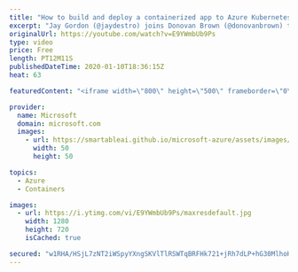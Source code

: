 ```yaml
---
title: "How to build and deploy a containerized app to Azure Kubernetes Service (AKS) | Azure Friday"
excerpt: "Jay Gordon (@jaydestro) joins Donovan Brown (@donovanbrown) to show how to build a containerized React application and deploy it to production with Azure Kubernetes Service. He'll also show how to configure an Azure Active Directory service principal to enable Role-Based Authentication, which enables"
originalUrl: https://youtube.com/watch?v=E9YWmbUb9Ps
type: video
price: Free
length: PT12M11S
publishedDateTime: 2020-01-10T18:36:15Z
heat: 63

featuredContent: "<iframe width=\"800\" height=\"500\" frameborder=\"0\" src=\"https://www.youtube.com/embed/E9YWmbUb9Ps\" allow=\"accelerometer; autoplay; encrypted-media; gyroscope; picture-in-picture\" allowfullscreen></iframe>"

provider:
  name: Microsoft
  domain: microsoft.com
  images:
    - url: https://smartableai.github.io/microsoft-azure/assets/images/organizations/microsoft.com-50x50.jpg
      width: 50
      height: 50

topics:
  - Azure
  - Containers

images:
  - url: https://i.ytimg.com/vi/E9YWmbUb9Ps/maxresdefault.jpg
    width: 1280
    height: 720
    isCached: true

secured: "w1RHA/HSjL7zNT2iWSpyYXngSKVlTlRSWTqBRFHk721+jRh7dLP+hG30MlhoHNkrFgJzDQmsNdS+gFlDlHS8wzPscQl4PsqeWL4Gp9mBYnaOPTRLT1aeZzds153uI2vmr1yxjqLjGGFycfmZucqrn2FJR5g/okolkQMGMWzP1/Hdae5MfBY784BY9bQgar0yu1LR0BgP/eJ5zFU4qkJBhsgaw92mJNgkHYfG4mTXcF99bZKt6IbIEiq8uyKvceJqxkvn2Wyq2085WsIqHGwnjDYc4FQ3qJRXzguDC9wBNt3NTVxp54TJA8dOiikZu7xp7s0JrlrgrwyV24X8ff2EAV8BDhAsGWSflJNwwwqmyiVqDPCCYJvFrwRtED81l8qE2yCY2TqVO4hG42+Tgz3bhfyfE1XNSxdYpBO21Zjy+F4=;Lmv/S+GAQY5el8VQAAJr8Q=="
---
```


